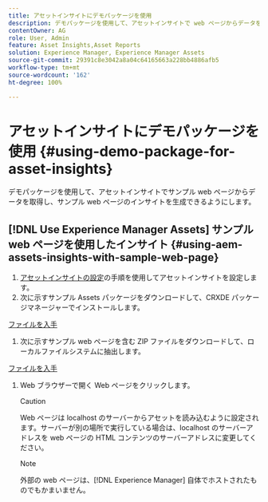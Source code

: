 ```yaml
---
title: アセットインサイトにデモパッケージを使用
description: デモパッケージを使用して、アセットインサイトで web ページからデータを取得し、web ページのインサイトを生成できるようにします。
contentOwner: AG
role: User, Admin
feature: Asset Insights,Asset Reports
solution: Experience Manager, Experience Manager Assets
source-git-commit: 29391c8e3042a8a04c64165663a228bb4886afb5
workflow-type: tm+mt
source-wordcount: '162'
ht-degree: 100%

---
```


# アセットインサイトにデモパッケージを使用 {#using-demo-package-for-asset-insights}

デモパッケージを使用して、アセットインサイトでサンプル web ページからデータを取得し、サンプル web ページのインサイトを生成できるようにします。

## [!DNL Use Experience Manager Assets] サンプル web ページを使用したインサイト  {#using-aem-assets-insights-with-sample-web-page}

1. [アセットインサイトの設定](configure-asset-insights.md)の手順を使用してアセットインサイトを設定します。
1. 次に示すサンプル Assets パッケージをダウンロードして、CRXDE パッケージマネージャーでインストールします。

[ファイルを入手](assets/insightsdemo.zip)

1. 次に示すサンプル web ページを含む ZIP ファイルをダウンロードして、ローカルファイルシステムに抽出します。

[ファイルを入手](assets/demosite.zip)

1. Web ブラウザーで開く Web ページをクリックします。

   >[!CAUTION]
   >
   >Web ページは localhost のサーバーからアセットを読み込むように設定されます。サーバーが別の場所で実行している場合は、localhost のサーバーアドレスを web ページの HTML コンテンツのサーバーアドレスに変更してください。

   >[!NOTE]
   >
   >外部の web ページは、[!DNL Experience Manager] 自体でホストされたものでもかまいません。
